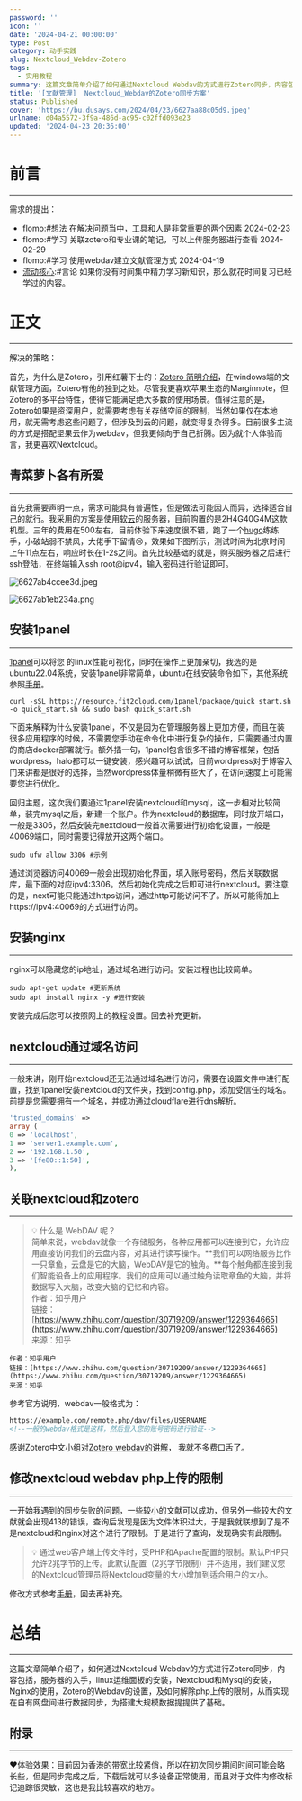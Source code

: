 ```yaml
---
password: ''
icon: ''
date: '2024-04-21 00:00:00'
type: Post
category: 动手实践
slug: Nextcloud_Webdav-Zotero
tags:
  - 实用教程
summary: 这篇文章简单介绍了如何通过Nextcloud Webdav的方式进行Zotero同步，内容包括：服务器入门，linux运维面板的安装，Nextcloud和Mysql的安装，Nginx的使用，Zotero的Webdav的设置，解除php上传的限制，从而实现在自有网盘间进行数据同步，为搭建大规模数据集提供了基础。
title: '[文献管理]  Nextcloud_Webdav的Zotero同步方案'
status: Published
cover: 'https://bu.dusays.com/2024/04/23/6627aa88c05d9.jpeg'
urlname: d04a5572-3f9a-486d-ac95-c02ffd093e23
updated: '2024-04-23 20:36:00'
---
```


# 前言


---


需求的提出：

- flomo:#想法 在解决问题当中，工具和人是非常重要的两个因素 2024-02-23
- flomo:#学习 关联zotero和专业课的笔记，可以上传服务器进行查看 2024-02-29
- flomo:#学习 使用webdav建立文献管理方式 2024-04-19
- [流动核心](https://matrixcore.top/article/inexhaustible#a14a6f8b2275406ea446d94b9c191dd6):#言论 如果你没有时间集中精力学习新知识，那么就花时间复习已经学过的内容。

# 正文


---


解决的策略：


  首先，为什么是Zotero，引用红薯下士的：[Zotero 简明介绍](https://zhuanlan.zhihu.com/p/445621222#:~:text=Zotero%20%E6%98%AF%E4%B8%80%E4%B8%AA%20%E5%BC%80%E6%BA%90,%E3%80%81%E6%98%93%E7%94%A8%E7%9A%84%E5%A4%9A%E5%B9%B3%E5%8F%B0%E7%A7%91%E7%A0%94%E5%B7%A5%E5%85%B7%EF%BC%8C%E5%8F%AF%E7%94%A8%E6%9D%A5%E5%B8%AE%E5%8A%A9%E6%94%B6%E9%9B%86%E3%80%81%E7%BB%84%E7%BB%87%E3%80%81%E5%BC%95%E7%94%A8%E3%80%81%E5%88%86%E4%BA%AB%E5%90%84%E7%B1%BB%E8%B5%84%E6%96%99%EF%BC%8C%E6%B3%A8%E5%86%8C%E8%B4%A6%E5%8F%B7%E4%B9%8B%E5%90%8E%E5%8F%AF%E4%BB%A5%E4%BD%BF%E7%94%A8%E5%AE%98%E6%96%B9%E6%9C%8D%E5%8A%A1%E5%99%A8%E5%9C%A8%E5%A4%9A%E7%AB%AF%20%E8%87%AA%E5%8A%A8%E5%90%8C%E6%AD%A5%20%E4%BB%A5%E5%8F%8A%E4%BD%BF%E7%94%A8%E6%B5%8F%E8%A7%88%E5%99%A8%E6%8F%92%E4%BB%B6%EF%BC%8C%E8%BF%98%E5%8F%AF%E4%BB%A5%E7%9B%B4%E6%8E%A5%E5%9C%A8%E7%BD%91%E9%A1%B5%E4%B8%AD%E6%93%8D%E4%BD%9C%E3%80%82)，在windows端的文献管理方面，Zotero有他的独到之处。尽管我更喜欢苹果生态的Marginnote，但Zotero的多平台特性，使得它能满足绝大多数的使用场景。值得注意的是，Zotero如果是资深用户，就需要考虑有关存储空间的限制，当然如果仅在本地用，就无需考虑这些问题了，但涉及到云的问题，就变得复杂得多。目前很多主流的方式是搭配坚果云作为webdav，但我更倾向于自己折腾。因为就个人体验而言，我更喜欢Nextcloud。


## 青菜萝卜各有所爱


---


  首先我需要声明一点，需求可能具有普遍性，但是做法可能因人而异，选择适合自己的就行。我采用的方案是使用[软云](https://ruan.cloud/aff/HNAAAYYQ)的服务器，目前购置的是2H4G40G4M这款机型。三年的费用在500左右，目前体验下来速度很不错，跑了一个[hugo](http://hugo.matrixcore.top/)练练手，小破站弱不禁风，大佬手下留情😢，效果如下图所示，测试时间为北京时间上午11点左右，响应时长在1-2s之间。首先比较基础的就是，购买服务器之后进行ssh登陆，在终端输入ssh root@ipv4，输入密码进行验证即可。


![6627ab4ccee3d.jpeg](https://bu.dusays.com/2024/04/23/6627ab4ccee3d.jpeg)


![6627ab1eb234a.png](https://bu.dusays.com/2024/04/23/6627ab1eb234a.png)


## 安装1panel


---


  [1panel](https://1panel.cn/)可以将您 的linux性能可视化，同时在操作上更加亲切，我选的是ubuntu22.04系统，安装1panel非常简单，ubuntu在线安装命令如下，其他系统参照[手册](https://1panel.cn/docs/installation/online_installation/)。


```shell
curl -sSL https://resource.fit2cloud.com/1panel/package/quick_start.sh -o quick_start.sh && sudo bash quick_start.sh
```


  下面来解释为什么安装1panel，不仅是因为在管理服务器上更加方便，而且在装很多应用程序的时候，不需要您手动在命令化中进行复杂的操作，只需要通过内置的商店docker部署就行。额外插一句，1panel包含很多不错的博客框架，包括wordpress，halo都可以一键安装，感兴趣可以试试，目前wordpress对于博客入门来讲都是很好的选择，当然wordpress体量稍微有些大了，在访问速度上可能需要您进行优化。


  回归主题，这次我们要通过1panel安装nextcloud和mysql，这一步相对比较简单，装完mysql之后，新建一个账户。作为nextcloud的数据库，同时放开端口，一般是3306，然后安装完nextcloud一般首次需要进行初始化设置，一般是40069端口，同时需要记得放开这两个端口。


```shell
sudo ufw allow 3306 #示例
```


  通过浏览器访问40069一般会出现初始化界面，填入账号密码，然后关联数据库，最下面的对应ipv4:3306。然后初始化完成之后即可进行nextcloud。要注意的是，next可能只能通过https访问，通过http可能访问不了。所以可能得加上https://ipv4:40069的方式进行访问。


## 安装nginx


---


  nginx可以隐藏您的ip地址，通过域名进行访问。安装过程也比较简单。


```shell
sudo apt-get update #更新系统
sudo apt install nginx -y #进行安装
```


  安装完成后您可以按照网上的教程设置。回去补充更新。


## nextcloud通过域名访问


---


一般来讲，刚开始nextcloud还无法通过域名进行访问，需要在设置文件中进行配置，找到1panel安装nextcloud的文件夹，找到config.php，添加受信任的域名。前提是您需要拥有一个域名，并成功通过cloudflare进行dns解析。


```php
'trusted_domains' =>
array (
0 => 'localhost',
1 => 'server1.example.com',
2 => '192.168.1.50',
3 => '[fe80::1:50]',
),
```


## 关联nextcloud和zotero


---


> 💡 什么是 WebDAV 呢？  
> 简单来说，webdav就像一个存储服务，各种应用都可以连接到它，允许应用直接访问我们的云盘内容，对其进行读写操作。**我们可以网络服务比作一只章鱼，云盘是它的大脑，WebDAV是它的触角。**每个触角都连接到我们智能设备上的应用程序。我们的应用可以通过触角读取章鱼的大脑，并将数据写入大脑，改变大脑的记忆和内容。  
> 作者：知乎用户  
> 链接：[https://www.zhihu.com/question/30719209/answer/1229364665](https://www.zhihu.com/question/30719209/answer/1229364665)  
> 来源：知乎


	作者：知乎用户
	链接：[https://www.zhihu.com/question/30719209/answer/1229364665](https://www.zhihu.com/question/30719209/answer/1229364665)
	来源：知乎


参考官方说明，webdav一般格式为：


```html
https://example.com/remote.php/dav/files/USERNAME
<!--一般的webdav格式是这样，然后登入您的账号密码进行验证-->
```


感谢Zotero中文小组对[Zotero webdav的讲解](https://zotero-chinese.com/user-guide/sync.html)， 我就不多费口舌了。


## 修改nextcloud webdav php上传的限制


---


一开始我遇到的同步失败的问题，一些较小的文献可以成功，但另外一些较大的文献就会出现413的错误，查询后发现是因为文件体积过大，于是我就联想到了是不是nextcloud和nginx对这个进行了限制。于是进行了查询，发现确实有此限制。


> 💡 通过web客户端上传文件时，受PHP和Apache配置的限制。默认PHP只允许2兆字节的上传。此默认配置（2兆字节限制）并不适用，我们建议您的Nextcloud管理员将Nextcloud变量的大小增加到适合用户的大小。


修改方式参考[手册](https://docs.nextcloud.com/server/latest/admin_manual/configuration_files/big_file_upload_configuration.html)，回去再补充。


# 总结


---


   这篇文章简单介绍了，如何通过Nextcloud Webdav的方式进行Zotero同步，内容包括，服务器的入手，linux运维面板的安装，Nextcloud和Mysql的安装，Nginx的使用，Zotero的Webdav的设置，及如何解除php上传的限制，从而实现在自有网盘间进行数据同步，为搭建大规模数据提提供了基础。


## 附录


---


❤️体验效果：目前因为香港的带宽比较紧俏，所以在初次同步期间时间可能会略长些，但是同步完成之后，下载后就可以多设备正常使用，而且对于文件内修改标记追踪很灵敏，这也是我比较喜欢的地方。

